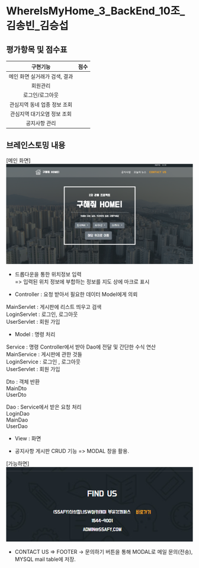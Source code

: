 # WhereIsMyHome_3_BackEnd_10조_김송빈_김승섭

## 평가항목 및 점수표

|구현기능|점수|
|:---:|:---:|
|메인 화면 실거래가 검색, 결과                            |<!--점수체크란>-->   | 
|회원관리                                                     |   |
|로그인/로그아웃                                          |   |
|관심지역 동네 업종 정보 조회
관심지역 대기오염 정보 조회                                          |   |
|공지사항 관리                                 |   |


## 브레인스토밍 내용
[메인 화면]
![image.png](./image.png)
- 드롭다운을 통한 위치정보 입력<br>
=> 입력된 위치 정보에 부합하는 정보를 지도 상에 마크로 표시


- Controller : 요청 받아서 필요한 데이터 Model에게 의뢰<br>

 MainServlet :  게시판에 리스트 띄우고 검색<br>
 LoginServlet : 로그인, 로그아웃<br>
 UserServlet : 회원 가입<br>


- Model : 명령 처리<br>

 Service : 명령 Controller에서 받아 Dao에 전달 및 간단한 수식 연산<br>
 MainService : 게시판에 관한 것들<br>
 LoginService : 로그인 , 로그아웃<br>
 UserServlet : 회원 가입<br>

 Dto : 객체 반환<br>
 MainDto<br>
 UserDto<br>

 Dao : Service에서 받은 요청 처리<br>
 LoginDao<br>
 MainDao<br>
 UserDao<br>

- View : 화면 <br>

- 공지사항 게시판 CRUD 기능 => MODAL 창을 활용.<br>

[가능하면]
![image-1.png](./image-1.png)
- CONTACT US => FOOTER -> 문의하기 버튼을 통해 MODAL로 메일 문의(전송), MYSQL mail table에 저장.



